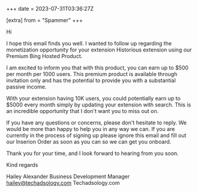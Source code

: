 +++
date = 2023-07-31T03:36:27Z

[extra]
from = "Spammer"
+++

Hi

I hope this email finds you well. I wanted to follow up regarding the monetization opportunity for your extension Historious extension using our Premium Bing Hosted Product.

I am excited to inform you that with this product, you can earn up to $500 per month per 1000 users. This premium product is available through invitation only and has the potential to provide you with a substantial passive income.

With your extension having 10K users, you could potentially earn up to $5000 every month simply by updating your extension with search. This is an incredible opportunity that I don't want you to miss out on.

If you have any questions or concerns, please don't hesitate to reply. We would be more than happy to help you in any way we can.  If you are currently in the process of signing up please ignore this email and fill out our Inserion Order as soon as you can so we can get you onboard.

Thank you for your time, and I look forward to hearing from you soon.

Kind regards

Hailey Alexander
Business Development Manager
hailey@techadsology.com
Techadsology.com
